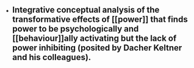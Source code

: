 - Integrative conceptual analysis of the transformative effects of [[power]] that finds power to be psychologically and [[behaviour]]ally activating but the lack of power inhibiting (posited by Dacher Keltner and his colleagues).
	-